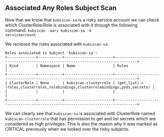 ## Associated Any Roles Subject Scan

Now that we know that `kubiscan-sa` is a risky service account we can check which ClusterRole/Role is associated with it through the following command:
<code>kubiscan -aars kubiscan-sa -k serviceaccount</code>

We recieved the rules associated with `kubiscan-sa`:

```
Roles associated to Subject 'kubiscan-sa':
+-------------+-----------+----------------------+--------------------------------------------------------------------------------+
| Kind        | Namespace | Name                 | Rules                                                                          |
+-------------+-----------+----------------------+--------------------------------------------------------------------------------+
| ClusterRole | None      | kubiscan-clusterrole | (get,list)->(roles,clusterroles,rolebindings,clusterrolebindings,pods,secrets) |
|             |           |                      |                                                                                |
+-------------+-----------+----------------------+--------------------------------------------------------------------------------+
```

We can clearly see that `kubiscan-sa` is associated with ClusterRole named `kubiscan-clusterrole` that has permission to get and list secrets which are considered as high privileges. This is also the reason why it was marked as CRITICAL previously when we looked over the risky subjects.

